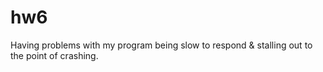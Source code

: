 # hw6

Having problems with my program being slow to respond & stalling out to the point of crashing.

